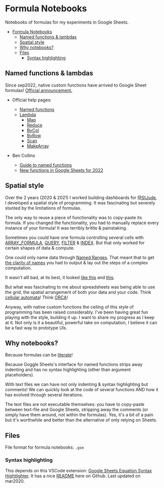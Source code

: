 # Formula Notebooks

Notebooks of formulas for my experiments in Google Sheets.

- [Formula Notebooks](#formula-notebooks)
  - [Named functions & lambdas](#named-functions--lambdas)
  - [Spatial style](#spatial-style)
  - [Why notebooks?](#why-notebooks)
  - [Files](#files)
    - [Syntax highlighting](#syntax-highlighting)

## Named functions & lambdas
Since sep2022, native custom functions have arrived to Google Sheet formulas! [Official announcement.](https://workspaceupdates.googleblog.com/2022/08/named-functions-google-sheets.html)

* Official help pages:
  * [Named functions](https://support.google.com/docs/answer/12504534?hl=en-GB)
  * [Lambda](https://support.google.com/docs/answer/12508718)
    * [Map](https://support.google.com/docs/answer/12568985)
    * [Reduce](https://support.google.com/docs/answer/12568597)
    * [ByCol](https://support.google.com/docs/answer/12571032)
    * [ByRow](https://support.google.com/docs/answer/12570930)
    * [Scan](https://support.google.com/docs/answer/12569094)
    * [MakeArray](https://support.google.com/docs/answer/12569202)

* Ben Collins
  * [Guide to named functions](https://www.benlcollins.com/spreadsheets/named-functions/)
  * [New functions in Google Sheets for 2022](https://www.benlcollins.com/spreadsheets/new-functions-in-google-sheets-2022/)

## Spatial style
Over the 2 years (2020 & 2021) I worked building dashboards for [@StJude](https://twitter.com/StJude), I developed a spatial style of programming. It was fascinating but severely stunted by the limitations of formulas. 

The only way to reuse a piece of functionality was to copy-paste its formula. If you changed the functionality, you had to manually replace every instance of your formula! It was terribly brittle & painstaking.

Sometimes you could have one formula controlling several cells with [ARRAY_FORMULA](https://support.google.com/docs/answer/3093275?hl=en), [QUERY](https://support.google.com/docs/answer/3093343?hl=en), [FILTER](https://support.google.com/docs/answer/3093197?hl=en) & [INDEX](https://support.google.com/docs/answer/3098242?hl=en). But that only worked for certain shapes of data & compute.

One could only name data through [Named Ranges](https://support.google.com/docs/answer/63175?hl=en&co=GENIE.Platform%3DDesktop). That meant that to get [the clarity of names](https://twitter.com/qntm/status/1487870941501743111) you had to output & lay out the steps of a complex computation. 

It wasn't alll bad, at its best, it looked [like this](https://twitter.com/elzr/status/1374550012869349379) and [this](https://twitter.com/elzr/status/1391494286823329797).

But what was fascinating to me about spreadsheets was being able to use the grid, the spatial arrangement of both your data and your code. Think [cellular automata](https://en.wikipedia.org/wiki/Cellular_automaton)! Think [ORCA](https://100r.co/site/orca.html)!

Anyway, with native custom functions the ceiling of this style of programming has been raised considerably. I've been having great fun playing with the style, building it up. I want to share my progress as I keep at it. Not only is it a beautiful, powerful take on computation, I believe it can be a fast way to prototype UIs.

## Why notebooks?
Because formulas can be [literate](https://en.wikipedia.org/wiki/Literate_programming)!

Because Goggle Sheets's interface for named functions strips away indenting and has no syntax highlighting (other than argument placeholders). 

With text files we can have not only indenting & syntax highlighting but comments! We can quickly look at the code of several functions AND how it has evolved through several iterations.

The text files are not executable themselves: you have to copy-paste between text-file and Google Sheets, stripping away the comments (or simply have them around, not within the formulas). Yes, it's a bit of a pain but it's worthwhile and better than the alternative of only relying on Sheets.

## Files
File format for formula notebooks: `.gse`

### Syntax highlighting
This depends on this VSCode extension: [Google Sheets Equation Syntax Hightlighter](https://marketplace.visualstudio.com/items?itemName=leonidasIIV.google-sheets-equation-syntax-hightlighter&ssr=false#overview). It has a nice [README](https://github.com/leonidasIIV/vsc_sheets_formula_extension) here on Github. Last updated on mar2020.

